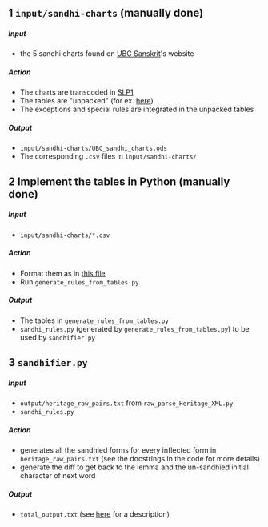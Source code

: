 ## 1 `input/sandhi-charts` (manually done)

##### Input
 - the 5 sandhi charts found on [UBC Sanskrit](https://ubcsanskrit.ca/lesson3/sandhicharts.html)'s website
 
##### Action
 - The charts are transcoded in [SLP1](https://en.wikipedia.org/wiki/SLP1)
 - The tables are "unpacked" (for ex. [here](../input/sandhi-charts/UBC_sandhi_charts_consonants2.csv))
 - The exceptions and special rules are integrated in the unpacked tables

##### Output
 - `input/sandhi-charts/UBC_sandhi_charts.ods`
 - The corresponding `.csv` files in `input/sandhi-charts/`

## 2 Implement the tables in Python (manually done)

##### Input
 - `input/sandhi-charts/*.csv`

##### Action
 - Format them as in [this file](./generate_rules_from_tables.py#L69)
 - Run `generate_rules_from_tables.py`

##### Output
 - The tables in `generate_rules_from_tables.py`
 - `sandhi_rules.py` (generated by `generate_rules_from_tables.py`) to be used by `sandhifier.py`

## 3 `sandhifier.py`

##### Input
 - `output/heritage_raw_pairs.txt` from `raw_parse_Heritage_XML.py`
 - `sandhi_rules.py`

##### Action
 - generates all the sandhied forms for every inflected form in `heritage_raw_pairs.txt` (see the docstrings in the code for more details)
 - generate the diff to get back to the lemma and the un-sandhied initial character of next word

##### Output
 - `total_output.txt` (see [here](../README.md#outputtotal_outputtxt) for a description)
